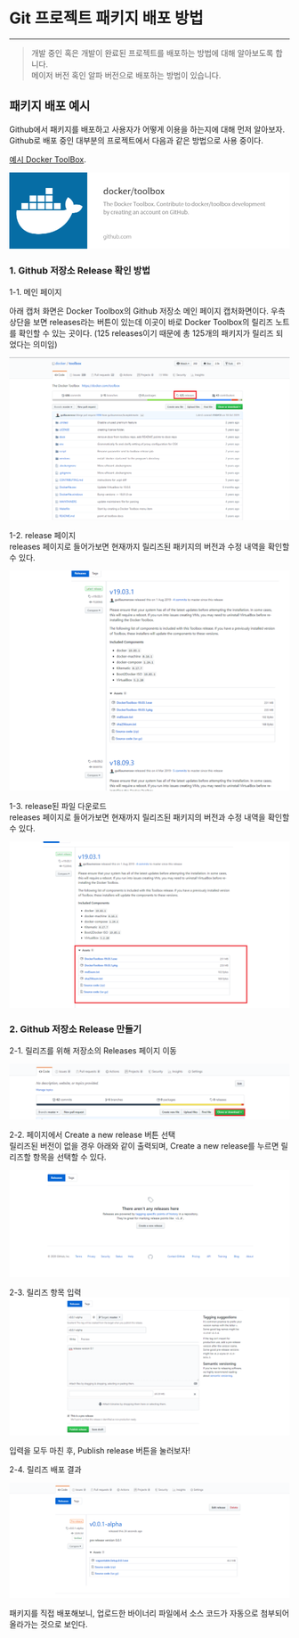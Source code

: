 Git 프로젝트 패키지 배포 방법
============   
* * *   
> 개발 중인 혹은 개발이 완료된 프로젝트를 배포하는 방법에 대해 알아보도록 합니다.   
 메이저 버전 혹인 알파 버전으로 배포하는 방법이 있습니다.      
    
 
## 패키지 배포 예시   
Github에서 패키지를 배포하고 사용자가 어떻게 이용을 하는지에 대해 먼저 알아보자. Github로 배포 중인 대부분의 프로젝트에서 다음과 같은 방법으로 사용 중이다.

[예시 Docker ToolBox](https://github.com/docker/toolbox).

![ex_screenshot](./assets//docker_toolbox_image.png)

### 1. Github 저장소 Release 확인 방법
1-1. 메인 페이지   

아래 캡처 화면은 Docker Toolbox의 Github 저장소 메인 페이지 캡처화면이다. 우측 상단을 보면 releases라는 버튼이 있는데 이곳이 바로 Docker Toolbox의 릴리즈 노트를 확인할 수 있는 곳이다. (125 releases이기 때문에 총 125개의 패키지가 릴리즈 되었다는 의미임)

![ex_screenshot](./assets//docker_toolbox_hub_main.png)   


1-2. release 페이지   
releases 페이지로 들어가보면 현재까지 릴리즈된 패키지의 버전과 수정 내역을 확인할 수 있다.

![ex_screenshot](./assets//docker_toolbox_release.png)   

1-3. release된 파일 다운로드   
releases 페이지로 들어가보면 현재까지 릴리즈된 패키지의 버전과 수정 내역을 확인할 수 있다.

![ex_screenshot](./assets//docker_toolbox_release_download.png)   


### 2. Github 저장소 Release 만들기
2-1. 릴리즈를 위해 저장소의 Releases 페이지 이동   

![ex_screenshot](./assets//github_release_page.png)   

2-2. 페이지에서 Create a new release 버튼 선택   
릴리즈된 버전이 없을 경우 아래와 같이 출력되며, Create a new release를 누르면 릴리즈할 항목을 선택할 수 있다.   

![ex_screenshot](./assets//github_release_button.png)   

2-3. 릴리즈 항목 입력   
![ex_screenshot](./assets//github_release_information.png)   

입력을 모두 마친 후, Publish release 버튼을 눌러보자!   

2-4. 릴리즈 배포 결과   

![ex_screenshot](./assets//github_release_result.png)   

패키지를 직접 배포해보니, 업로드한 바이너리 파일에서 소스 코드가 자동으로 첨부되어 올라가는 것으로 보인다. 